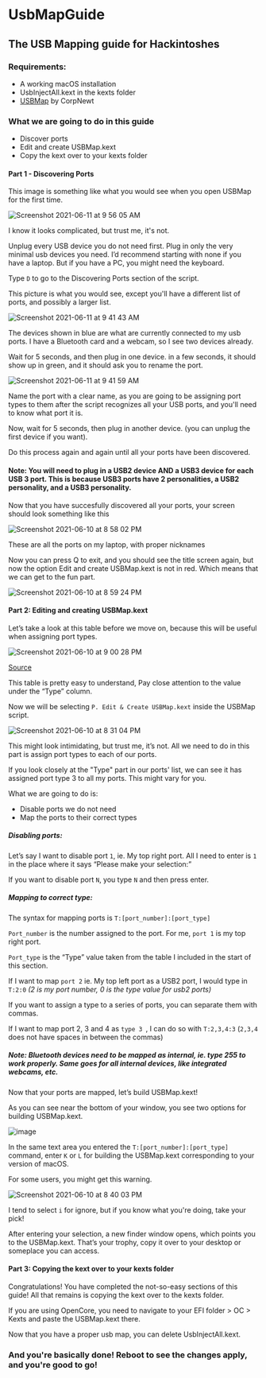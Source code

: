 # UsbMapGuide
## The USB Mapping guide for Hackintoshes

### Requirements:
-	A working macOS installation
-	UsbInjectAll.kext in the kexts folder
- [USBMap](https://github.com/corpnewt/USBMap) by CorpNewt

### What we are going to do in this guide
 - Discover ports
 - Edit and create USBMap.kext
 - Copy the kext over to your kexts folder

#### Part 1 - Discovering Ports
This image is something like what you would see when you open USBMap for the first time.

![Screenshot 2021-06-11 at 9 56 05 AM](https://user-images.githubusercontent.com/82939599/121630689-43226000-ca9b-11eb-92e4-3acc3157e69a.png)

I know it looks complicated, but trust me, it's not.

Unplug every USB device you do not need first.
Plug in only the very minimal usb devices you need. I’d recommend starting with none if you have a laptop. But if you have a PC, you might need the keyboard.

Type `D` to go to the Discovering Ports section of the script.

This picture is what you would see, except you'll have a different list of ports, and possibly a larger list.

![Screenshot 2021-06-11 at 9 41 43 AM](https://user-images.githubusercontent.com/82939599/121629900-c0e56c00-ca99-11eb-8444-8d962636c1f0.png)

The devices shown in blue are what are currently connected to my usb ports.
I have a Bluetooth card and a webcam, so I see two devices already.

Wait for 5 seconds, and then plug in one device.
in a few seconds, it should show up in green, and it should ask you to rename the port.

![Screenshot 2021-06-11 at 9 41 59 AM](https://user-images.githubusercontent.com/82939599/121629916-c8a51080-ca99-11eb-8b3d-8c90db9d9fc1.png)

Name the port with a clear name, as you are going to be assigning port types to them after the script recognizes all your USB ports, and you'll need to know what port it is.

Now, wait for 5 seconds, then plug in another device. (you can unplug the first device if you want). 

Do this process again and again until all your ports have been discovered.

#### Note: You will need to plug in a USB2 device AND a USB3 device for each USB 3 port. This is because USB3 ports have 2 personalities, a USB2 personality, and a USB3 personality.

Now that you have succesfully discovered all your ports, your screen should look something like this

![Screenshot 2021-06-10 at 8 58 02 PM](https://user-images.githubusercontent.com/82939599/121553165-acb85500-ca2e-11eb-8c6a-b47f1669219e.png)

These are all the ports on my laptop, with proper nicknames

Now you can press Q to exit, and you should see the title screen again, but now the option Edit and create USBMap.kext is not in red. Which means that we can get to the fun part.

![Screenshot 2021-06-10 at 8 59 24 PM](https://user-images.githubusercontent.com/82939599/121553331-ceb1d780-ca2e-11eb-8c3a-c675bfcc2460.png)

#### Part 2: Editing and creating USBMap.kext

Let’s take a look at this table before we move on, because this will be useful when assigning port types.

![Screenshot 2021-06-10 at 9 00 28 PM](https://user-images.githubusercontent.com/82939599/121553507-f3a64a80-ca2e-11eb-87f2-43a0e6bce6aa.png)

[Source](https://dortania.github.io/OpenCore-Post-Install/usb/intel-mapping/intel.html)

This table is pretty easy to understand, Pay close attention to the value under the “Type”  column.

Now we will be selecting `P. Edit & Create USBMap.kext` inside the USBMap script.

![Screenshot 2021-06-10 at 8 31 04 PM](https://user-images.githubusercontent.com/82939599/121548627-cc4d7e80-ca2a-11eb-9266-c7ed43d05f6a.png)

This might look intimidating, but trust me, it’s not.
All we need to do in this part is assign port types to each of our ports. 

If you look closely at the "Type" part in our ports' list, we can see it has assigned port type 3 to all my ports. This might vary for you.

What we are going to do is:
-	Disable ports we do not need
-	Map the ports to their correct types

##### Disabling ports:
 
Let’s say I want to disable port `1`, ie. My top right port. All I need to enter is `1` in the place where it says “Please make your selection:”

If you want to disable port `N`, you type `N` and then press enter.

##### Mapping to correct type:

The syntax for mapping ports is `T:[port_number]:[port_type]`

`Port_number` is the number assigned to the port. For me, `port 1` is my top right port.

`Port_type` is the “Type” value taken from the table I included in the start of this section.

If I want to map `port 2` ie. My top left port as a USB2 port, I would type in `T:2:0`	_(2 is my port number, 0 is the type value for usb2 ports)_

If you want to assign a type to a series of ports, you can separate them with commas.

If I want to map port 2, 3 and 4 as `type 3 `, I can do so with `T:2,3,4:3` 	(`2,3,4` does not have spaces in between the commas)

##### Note: Bluetooth devices need to be mapped as internal, ie. type 255 to work properly. Same goes for all internal devices, like integrated webcams, etc.

Now that your ports are mapped, let’s build USBMap.kext!

As you can see near the bottom of your window, you see two options for building USBMap.kext.

![image](https://user-images.githubusercontent.com/82939599/121549946-e8055480-ca2b-11eb-8704-d7f694d45337.png)

In the same text area you entered the  `T:[port_number]:[port_type]` command, enter `K` or `L` for building the USBMap.kext corresponding to your version of macOS.

For some users, you might get this warning.

![Screenshot 2021-06-10 at 8 40 03 PM](https://user-images.githubusercontent.com/82939599/121550203-2864d280-ca2c-11eb-96c5-6c8f975612b3.png)

I tend to select `i` for ignore, but if you know what you're doing, take your pick!

After entering your selection, a new finder window opens, which points you to the USBMap.kext. That’s your trophy, copy it over to your desktop or someplace you can access.

#### Part 3: Copying the kext over to your kexts folder

Congratulations! You have completed the not-so-easy sections of this guide! All that remains is copying the kext over to the kexts folder.

If you are using OpenCore, you need to navigate to your EFI folder > OC > Kexts and paste the USBMap.kext there.

Now that you have a proper usb map, you can delete UsbInjectAll.kext.

### And you're basically done! Reboot to see the changes apply, and you're good to go!




